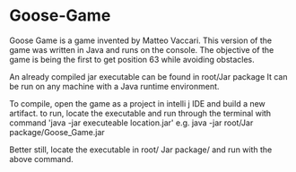 # Goose-Game
Goose Game is a game invented by Matteo Vaccari.
This version of the game was written in Java and runs on the console.
The objective of the game is being the first to get  position 63 while avoiding obstacles.

An already compiled jar executable can be found in root/Jar package
It can be run on any machine with a Java runtime environment.

To compile, open the game as a project in intelli j IDE and build a new artifact.
to run, locate the executable and run through the terminal with command 'java -jar executeable location.jar'
e.g. java -jar root/Jar package/Goose_Game.jar

Better still, locate the executable in root/ Jar package/ and run with the above command.

